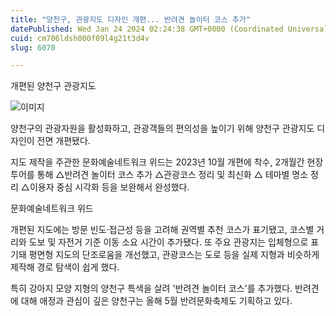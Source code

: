 ```yaml
---
title: "양천구, 관광지도 디자인 개편... 반려견 놀이터 코스 추가"
datePublished: Wed Jan 24 2024 02:24:38 GMT+0000 (Coordinated Universal Time)
cuid: cm706ldsh000f09l4g21t3d4v
slug: 6070

---
```



개편된 양천구 관광지도

![이미지](https://cdn.hashnode.com/res/hashnode/image/upload/v1739260160173/131ec4df-8613-4e13-ae87-6ef25f3703da.jpeg)

양천구의 관광자원을 활성화하고, 관광객들의 편의성을 높이기 위해 양천구 관광지도 디자인이 전면 개편됐다.

지도 제작을 주관한 문화예술네트워크 위드는 2023년 10월 개편에 착수, 2개월간 현장 투어를 통해 △반려견 놀이터 코스 추가 △관광코스 정리 및 최신화 △ 테마별 명소 정리 △이용자 중심 시각화 등을 보완해서 완성했다.

문화예술네트워크 위드

개편된 지도에는 방문 빈도·접근성 등을 고려해 권역별 추천 코스가 표기됐고, 코스별 거리와 도보 및 자전거 기준 이동 소요 시간이 추가됐다. 또 주요 관광지는 입체형으로 표기돼 평면형 지도의 단조로움을 개선했고, 관광코스는 도로 등을 실제 지형과 비슷하게 제작해 경로 탐색이 쉽게 했다.

특히 강아지 모양 지형의 양천구 특색을 살려 '반려견 놀이터 코스'를 추가했다. 반려견에 대해 애정과 관심이 깊은 양천구는 올해 5월 반려문화축제도 기획하고 있다.